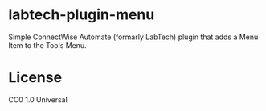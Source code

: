 # labtech-plugin-menu
Simple ConnectWise Automate (formarly LabTech) plugin that adds a Menu Item to the Tools Menu.

# License

CC0 1.0 Universal